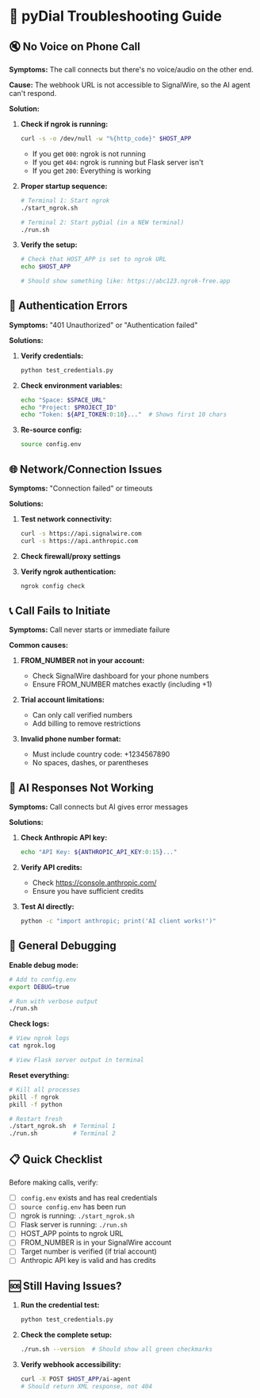 # 🔧 pyDial Troubleshooting Guide

## 🔇 No Voice on Phone Call

**Symptoms:** The call connects but there's no voice/audio on the other end.

**Cause:** The webhook URL is not accessible to SignalWire, so the AI agent can't respond.

**Solution:**

1. **Check if ngrok is running:**
   ```bash
   curl -s -o /dev/null -w "%{http_code}" $HOST_APP
   ```
   - If you get `000`: ngrok is not running
   - If you get `404`: ngrok is running but Flask server isn't
   - If you get `200`: Everything is working

2. **Proper startup sequence:**
   ```bash
   # Terminal 1: Start ngrok
   ./start_ngrok.sh
   
   # Terminal 2: Start pyDial (in a NEW terminal)
   ./run.sh
   ```

3. **Verify the setup:**
   ```bash
   # Check that HOST_APP is set to ngrok URL
   echo $HOST_APP
   
   # Should show something like: https://abc123.ngrok-free.app
   ```

## 🔐 Authentication Errors

**Symptoms:** "401 Unauthorized" or "Authentication failed"

**Solutions:**

1. **Verify credentials:**
   ```bash
   python test_credentials.py
   ```

2. **Check environment variables:**
   ```bash
   echo "Space: $SPACE_URL"
   echo "Project: $PROJECT_ID" 
   echo "Token: ${API_TOKEN:0:10}..."  # Shows first 10 chars
   ```

3. **Re-source config:**
   ```bash
   source config.env
   ```

## 🌐 Network/Connection Issues

**Symptoms:** "Connection failed" or timeouts

**Solutions:**

1. **Test network connectivity:**
   ```bash
   curl -s https://api.signalwire.com
   curl -s https://api.anthropic.com
   ```

2. **Check firewall/proxy settings**

3. **Verify ngrok authentication:**
   ```bash
   ngrok config check
   ```

## 📞 Call Fails to Initiate

**Symptoms:** Call never starts or immediate failure

**Common causes:**

1. **FROM_NUMBER not in your account:**
   - Check SignalWire dashboard for your phone numbers
   - Ensure FROM_NUMBER matches exactly (including +1)

2. **Trial account limitations:**
   - Can only call verified numbers
   - Add billing to remove restrictions

3. **Invalid phone number format:**
   - Must include country code: +1234567890
   - No spaces, dashes, or parentheses

## 🤖 AI Responses Not Working

**Symptoms:** Call connects but AI gives error messages

**Solutions:**

1. **Check Anthropic API key:**
   ```bash
   echo "API Key: ${ANTHROPIC_API_KEY:0:15}..."
   ```

2. **Verify API credits:**
   - Check https://console.anthropic.com/
   - Ensure you have sufficient credits

3. **Test AI directly:**
   ```bash
   python -c "import anthropic; print('AI client works!')"
   ```

## 🔄 General Debugging

**Enable debug mode:**
```bash
# Add to config.env
export DEBUG=true

# Run with verbose output
./run.sh
```

**Check logs:**
```bash
# View ngrok logs
cat ngrok.log

# View Flask server output in terminal
```

**Reset everything:**
```bash
# Kill all processes
pkill -f ngrok
pkill -f python

# Restart fresh
./start_ngrok.sh  # Terminal 1
./run.sh          # Terminal 2
```

## 📋 Quick Checklist

Before making calls, verify:

- [ ] `config.env` exists and has real credentials
- [ ] `source config.env` has been run
- [ ] ngrok is running: `./start_ngrok.sh`
- [ ] Flask server is running: `./run.sh`
- [ ] HOST_APP points to ngrok URL
- [ ] FROM_NUMBER is in your SignalWire account
- [ ] Target number is verified (if trial account)
- [ ] Anthropic API key is valid and has credits

## 🆘 Still Having Issues?

1. **Run the credential test:**
   ```bash
   python test_credentials.py
   ```

2. **Check the complete setup:**
   ```bash
   ./run.sh --version  # Should show all green checkmarks
   ```

3. **Verify webhook accessibility:**
   ```bash
   curl -X POST $HOST_APP/ai-agent
   # Should return XML response, not 404
   ``` 
